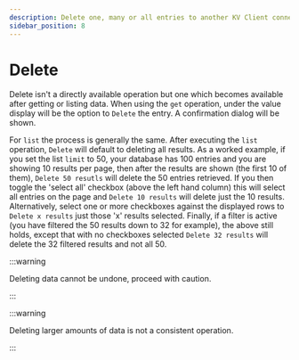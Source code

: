 ```yaml
---
description: Delete one, many or all entries to another KV Client connection
sidebar_position: 8
---
```


# Delete

Delete isn't a directly available operation but one which becomes available
after getting or listing data. When using the `get` operation, under the value
display will be the option to `Delete` the entry. A confirmation dialog will be
shown.

For `list` the process is generally the same. After executing the `list`
operation, `Delete` will default to deleting all results. As a worked example,
if you set the list `limit` to 50, your database has 100 entries and you are
showing 10 results per page, then after the results are shown (the first 10 of
them), `Delete 50 resutls` will delete the 50 entries retrieved. If you then
toggle the 'select all' checkbox (above the left hand column) this will select
all entries on the page and `Delete 10 results` will delete just the 10 results.
Alternatively, select one or more checkboxes against the displayed rows to
`Delete x results` just those 'x' results selected. Finally, if a filter is
active (you have filtered the 50 results down to 32 for example), the above
still holds, except that with no checkboxes selected `Delete 32 results` will
delete the 32 filtered results and not all 50.

:::warning

Deleting data cannot be undone, proceed with caution.

:::

:::warning

Deleting larger amounts of data is not a consistent operation.

:::
